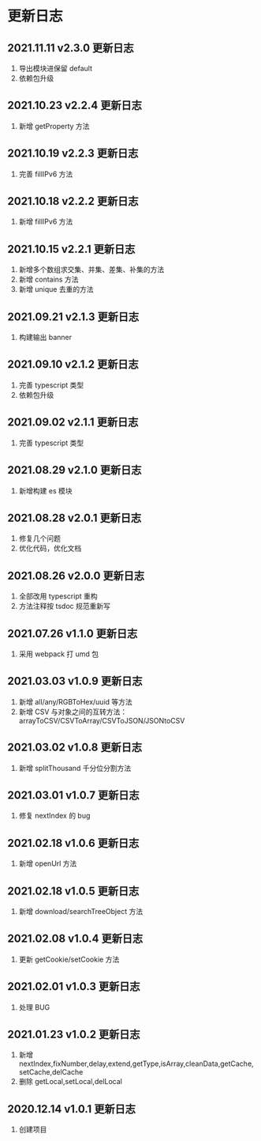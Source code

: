 # 更新日志

## 2021.11.11 v2.3.0 更新日志

1. 导出模块进保留 default
2. 依赖包升级

## 2021.10.23 v2.2.4 更新日志

1. 新增 getProperty 方法

## 2021.10.19 v2.2.3 更新日志

1. 完善 fillIPv6 方法

## 2021.10.18 v2.2.2 更新日志

1. 新增 fillIPv6 方法

## 2021.10.15 v2.2.1 更新日志

1. 新增多个数组求交集、并集、差集、补集的方法
2. 新增 contains 方法
3. 新增 unique 去重的方法

## 2021.09.21 v2.1.3 更新日志

1. 构建输出 banner

## 2021.09.10 v2.1.2 更新日志

1. 完善 typescript 类型
2. 依赖包升级

## 2021.09.02 v2.1.1 更新日志

1. 完善 typescript 类型

## 2021.08.29 v2.1.0 更新日志

1. 新增构建 es 模块

## 2021.08.28 v2.0.1 更新日志

1. 修复几个问题
2. 优化代码，优化文档

## 2021.08.26 v2.0.0 更新日志

1. 全部改用 typescript 重构
2. 方法注释按 tsdoc 规范重新写

## 2021.07.26 v1.1.0 更新日志

1. 采用 webpack 打 umd 包

## 2021.03.03 v1.0.9 更新日志

1. 新增 all/any/RGBToHex/uuid 等方法
2. 新增 CSV 与对象之间的互转方法：arrayToCSV/CSVToArray/CSVToJSON/JSONtoCSV

## 2021.03.02 v1.0.8 更新日志

1. 新增 splitThousand 千分位分割方法

## 2021.03.01 v1.0.7 更新日志

1. 修复 nextIndex 的 bug

## 2021.02.18 v1.0.6 更新日志

1. 新增 openUrl 方法

## 2021.02.18 v1.0.5 更新日志

1. 新增 download/searchTreeObject 方法

## 2021.02.08 v1.0.4 更新日志

1. 更新 getCookie/setCookie 方法

## 2021.02.01 v1.0.3 更新日志

1. 处理 BUG

## 2021.01.23 v1.0.2 更新日志

1. 新增 nextIndex,fixNumber,delay,extend,getType,isArray,cleanData,getCache,setCache,delCache
2. 删除 getLocal,setLocal,delLocal

## 2020.12.14 v1.0.1 更新日志

1. 创建项目
